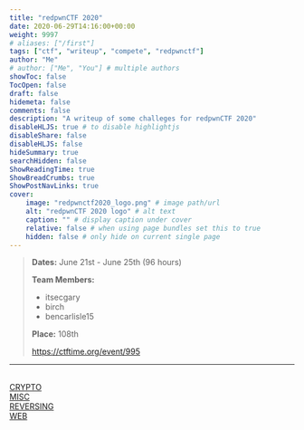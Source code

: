 ```yaml
---
title: "redpwnCTF 2020"
date: 2020-06-29T14:16:00+00:00
weight: 9997
# aliases: ["/first"]
tags: ["ctf", "writeup", "compete", "redpwnctf"]
author: "Me"
# author: ["Me", "You"] # multiple authors
showToc: false
TocOpen: false
draft: false
hidemeta: false
comments: false
description: "A writeup of some challeges for redpwnCTF 2020"
disableHLJS: true # to disable highlightjs
disableShare: false
disableHLJS: false
hideSummary: true
searchHidden: false
ShowReadingTime: true
ShowBreadCrumbs: true
ShowPostNavLinks: true
cover:
    image: "redpwnctf2020_logo.png" # image path/url
    alt: "redpwnCTF 2020 logo" # alt text
    caption: "" # display caption under cover
    relative: false # when using page bundles set this to true
    hidden: false # only hide on current single page
---
```


> **Dates:** June 21st - June 25th (96 hours)
>
> **Team Members:**
> - itsecgary
> - birch
> - bencarlisle15
>
> **Place:** 108th
>
> https://ctftime.org/event/995
---

<br>
<a href="https://www.itsecgary.com/crypto/redpwnctf2020">CRYPTO</a>
<br>
<a href="https://www.itsecgary.com/misc/redpwnctf2020">MISC</a>
<br>
<a href="https://www.itsecgary.com/reversing/redpwnctf2020">REVERSING</a>
<br>
<a href="https://www.itsecgary.com/webexp/redpwnctf2020">WEB</a>
<br>

